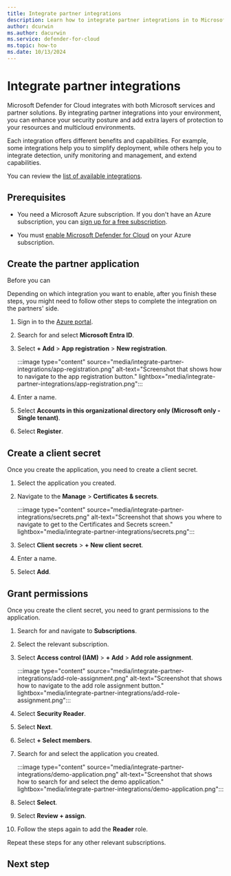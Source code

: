 ```yaml
---
title: Integrate partner integrations
description: Learn how to integrate partner integrations in to Microsoft Defender for Cloud.
author: dcurwin
ms.author: dacurwin
ms.service: defender-for-cloud
ms.topic: how-to
ms.date: 10/13/2024
---
```


# Integrate partner integrations

Microsoft Defender for Cloud integrates with both Microsoft services and partner solutions. By integrating partner integrations into your environment, you can enhance your security posture and add extra layers of protection to your resources and multicloud environments.

Each integration offers different benefits and capabilities. For example, some integrations help you to simplify deployment, while others help you to integrate detection, unify monitoring and management, and extend capabilities.

You can review the [list of available integrations](partner-integrations.md).

## Prerequisites

- You need a Microsoft Azure subscription. If you don't have an Azure subscription, you can [sign up for a free subscription](https://azure.microsoft.com/pricing/free-trial/).

- You must [enable Microsoft Defender for Cloud](get-started.md#enable-defender-for-cloud-on-your-azure-subscription) on your Azure subscription.

## Create the partner application

Before you can 

Depending on which integration you want to enable, after you finish these steps, you might need to follow other steps to complete the integration on the partners' side.

1. Sign in to the [Azure portal](https://portal.azure.com/).

1. Search for and select **Microsoft Entra ID**.

1. Select **+ Add** > **App registration** > **New registration**.

    :::image type="content" source="media/integrate-partner-integrations/app-registration.png" alt-text="Screenshot that shows  how to navigate to the app registration button." lightbox="media/integrate-partner-integrations/app-registration.png":::

1. Enter a name.

1. Select **Accounts in this organizational directory only (Microsoft only - Single tenant)**.

1. Select **Register**.

## Create a client secret

Once you create the application, you need to create a client secret.

1. Select the application you created.

1. Navigate to the **Manage** > **Certificates & secrets**.

    :::image type="content" source="media/integrate-partner-integrations/secrets.png" alt-text="Screenshot that shows you where to navigate to get to the Certificates and Secrets screen." lightbox="media/integrate-partner-integrations/secrets.png":::

1. Select **Client secrets** > **+ New client secret**.

1. Enter a name.

1. Select **Add**.

## Grant permissions

Once you create the client secret, you need to grant permissions to the application.

1. Search for and navigate to **Subscriptions**.

1. Select the relevant subscription.

1. Select **Access control (IAM)** > **+ Add** > **Add role assignment**.

    :::image type="content" source="media/integrate-partner-integrations/add-role-assignment.png" alt-text="Screenshot that shows how to navigate to the add role assignment button." lightbox="media/integrate-partner-integrations/add-role-assignment.png":::

1. Select **Security Reader**.

1. Select **Next**.

1. Select **+ Select members**.

1. Search for and select the application you created.

    :::image type="content" source="media/integrate-partner-integrations/demo-application.png" alt-text="Screenshot that shows how to search for and select the demo application." lightbox="media/integrate-partner-integrations/demo-application.png":::

1. Select **Select**.

1. Select **Review + assign**.

1. Follow the steps again to add the **Reader** role.

Repeat these steps for any other relevant subscriptions.

## Next step

